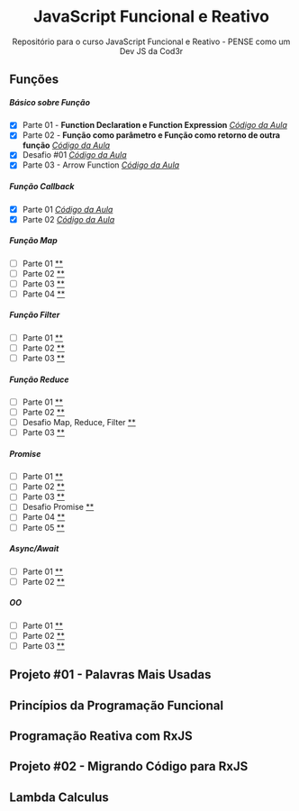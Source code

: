<h1 align="center">JavaScript Funcional e Reativo</h1>

<p align="center">Repositório para o curso JavaScript Funcional e Reativo - PENSE como um Dev JS da Cod3r</p>

## Funções

##### Básico sobre Função

- [x] Parte 01 - **Function Declaration e Function Expression** [*Código da Aula*](https://github.com/joaom00/js-funcional-reativo/blob/main/funcoes/basico_1.js)
- [x] Parte 02 - **Função como parâmetro e Função como retorno de outra função** [*Código da Aula*](https://github.com/joaom00/js-funcional-reativo/blob/main/funcoes/basico_2.js)
- [x] Desafio #01 [*Código da Aula*](https://github.com/joaom00/js-funcional-reativo/blob/main/funcoes/desafio_1.js)
- [x] Parte 03 - Arrow Function [*Código da Aula*](https://github.com/joaom00/js-funcional-reativo/blob/main/funcoes/basico_3.js)

##### Função Callback

- [x] Parte 01 [*Código da Aula*](https://github.com/joaom00/js-funcional-reativo/blob/main/funcoes/callback_1.js)
- [x] Parte 02 [*Código da Aula*](https://github.com/joaom00/js-funcional-reativo/blob/main/funcoes/callback_2.js)

##### Função Map

- [ ] Parte 01 [**]()
- [ ] Parte 02 [**]()
- [ ] Parte 03 [**]()
- [ ] Parte 04 [**]()

##### Função Filter

- [ ] Parte 01 [**]()
- [ ] Parte 02 [**]()
- [ ] Parte 03 [**]()

##### Função Reduce

- [ ] Parte 01 [**]()
- [ ] Parte 02 [**]()
- [ ] Desafio Map, Reduce, Filter [**]()
- [ ] Parte 03 [**]()

##### Promise 

- [ ] Parte 01 [**]()
- [ ] Parte 02 [**]()
- [ ] Parte 03 [**]()
- [ ] Desafio Promise [**]()
- [ ] Parte 04 [**]()
- [ ] Parte 05 [**]()

##### Async/Await

- [ ] Parte 01 [**]()
- [ ] Parte 02 [**]()

##### OO

- [ ] Parte 01 [**]()
- [ ] Parte 02 [**]()
- [ ] Parte 03 [**]()

## Projeto #01 - Palavras Mais Usadas

## Princípios da Programação Funcional

## Programação Reativa com RxJS

## Projeto #02 - Migrando Código para RxJS

## Lambda Calculus
